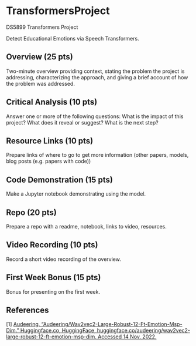 # TransformersProject
DS5899 Transformers Project

Detect Educational Emotions via Speech Transformers.

## Overview (25 pts)
Two-minute overview providing context, stating the problem the project is addressing, characterizing the approach, and giving a brief account of how the problem was addressed.

## Critical Analysis (10 pts)
Answer one or more of the following questions: What is the impact of this project? What does it reveal or suggest? What is the next step?

## Resource Links (10 pts)
Prepare links of where to go to get more information (other papers, models, blog posts (e.g. papers with code))

## Code Demonstration (15 pts)
Make a Jupyter notebook demonstrating using the model.

## Repo (20 pts)
Prepare a repo with a readme, notebook, links to video, resources.

## Video Recording (10 pts)
Record a short video recording of the overview.

## First Week Bonus (15 pts)
Bonus for presenting on the first week. 

## References
<a id="1">[1]</a>
[Audeering. “Audeering/Wav2vec2-Large-Robust-12-Ft-Emotion-Msp-Dim.” Huggingface.co, HuggingFace, huggingface.co/audeering/wav2vec2-large-robust-12-ft-emotion-msp-dim. Accessed 14 Nov. 2022.](https://huggingface.co/audeering/wav2vec2-large-robust-12-ft-emotion-msp-dim)
‌
